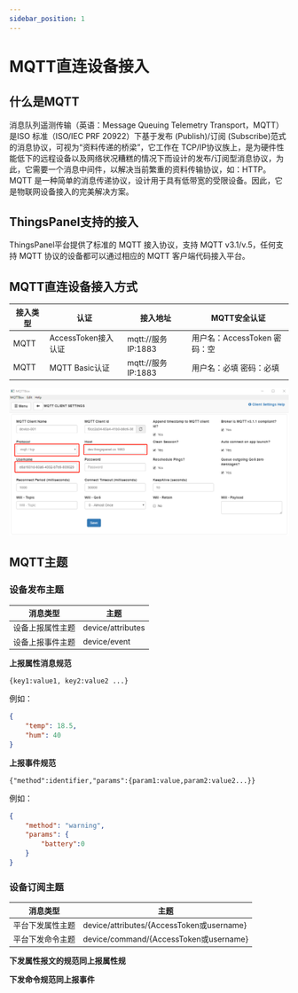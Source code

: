 ```yaml
---
sidebar_position: 1
---
```


# MQTT直连设备接入

## 什么是MQTT

消息队列遥测传输（英语：Message Queuing Telemetry Transport，MQTT）是ISO 标准（ISO/IEC PRF 20922）下基于发布 (Publish)/订阅 (Subscribe)范式的消息协议，可视为“资料传递的桥梁”，它工作在 TCP/IP协议族上，是为硬件性能低下的远程设备以及网络状况糟糕的情况下而设计的发布/订阅型消息协议，为此，它需要一个消息中间件，以解决当前繁重的资料传输协议，如：HTTP。
MQTT 是一种简单的消息传递协议，设计用于具有低带宽的受限设备。因此，它是物联网设备接入的完美解决方案。

## ThingsPanel支持的接入
ThingsPanel平台提供了标准的 MQTT 接入协议，支持 MQTT v3.1/v.5，任何支持 MQTT 协议的设备都可以通过相应的 MQTT 客户端代码接入平台。

## MQTT直连设备接入方式

| 接入类型 | 认证 | 接入地址 | MQTT安全认证 |
| ----- | --- | -------- | ---- |
| MQTT | AccessToken接入认证 | mqtt://服务IP:1883| 用户名：AccessToken 密码：空 |
| MQTT | MQTT Basic认证 | mqtt://服务IP:1883| 用户名：必填 密码：必填 |

![接入配置](image/1.png)

## MQTT主题

### 设备发布主题
| 消息类型 | 主题 |
| --- | --- |
| 设备上报属性主题 | device/attributes |
| 设备上报事件主题 | device/event |

**上报属性消息规范**

``` showLineNumbers
{key1:value1, key2:value2 ...}
```
例如：
```json showLineNumbers
{
	"temp": 18.5,
	"hum": 40
}
```
**上报事件规范**

``` showLineNumbers
{"method":identifier,"params":{param1:value,param2:value2...}}
```
例如：
```json showLineNumbers
{
	"method": "warning",
	"params": {
		"battery":0
	}
}
```

### 设备订阅主题
| 消息类型 | 主题 |
| --- | --- |
| 平台下发属性主题 | device/attributes/\{AccessToken或username\} |
| 平台下发命令主题 | device/command/\{AccessToken或username\} |

**下发属性报文的规范同上报属性规**

**下发命令规范同上报事件**
